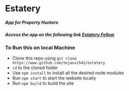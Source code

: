 # Estatery

##### App for Property Hunters

##### Access the app on the following link [Estatery Fellow](https://estateryfellow.netlify.app/)

### To Run this on local Machine

- Clone this repo using `git clone https://www.github.com/tejasvi541/estatery`
- `cd` to the cloned folder
- Use `npm install` to install all the desired node modules
- Run `npm start` to start the website locally
- Run `npm build` to build the site
